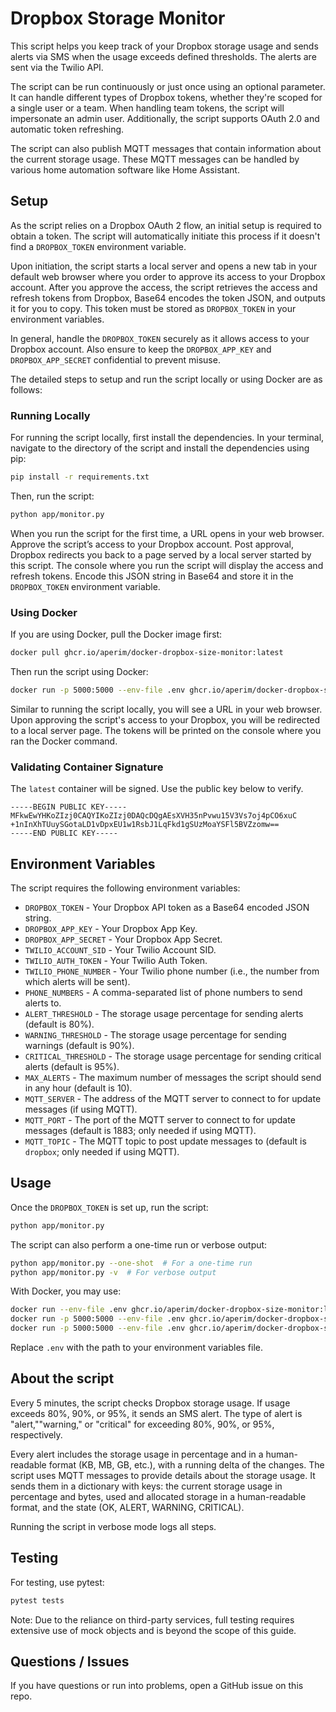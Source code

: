 # Dropbox Storage Monitor

This script helps you keep track of your Dropbox storage usage and sends alerts via SMS when the usage exceeds defined thresholds. The alerts are sent via the Twilio API. 

The script can be run continuously or just once using an optional parameter. It can handle different types of Dropbox tokens, whether they're scoped for a single user or a team. When handling team tokens, the script will impersonate an admin user. Additionally, the script supports OAuth 2.0 and automatic token refreshing.

The script can also publish MQTT messages that contain information about the current storage usage. These MQTT messages can be handled by various home automation software like Home Assistant.

## Setup

As the script relies on a Dropbox OAuth 2 flow, an initial setup is required to obtain a token. The script will automatically initiate this process if it doesn't find a `DROPBOX_TOKEN` environment variable. 

Upon initiation, the script starts a local server and opens a new tab in your default web browser where you order to approve its access to your Dropbox account. After you approve the access, the script retrieves the access and refresh tokens from Dropbox, Base64 encodes the token JSON, and outputs it for you to copy. This token must be stored as `DROPBOX_TOKEN` in your environment variables.

In general, handle the `DROPBOX_TOKEN` securely as it allows access to your Dropbox account. Also ensure to keep the `DROPBOX_APP_KEY` and `DROPBOX_APP_SECRET` confidential to prevent misuse.

The detailed steps to setup and run the script locally or using Docker are as follows:

### Running Locally

For running the script locally, first install the dependencies. In your terminal, navigate to the directory of the script and install the dependencies using pip:

```bash
pip install -r requirements.txt
```

Then, run the script:

```bash
python app/monitor.py
```

When you run the script for the first time, a URL opens in your web browser. Approve the script’s access to your Dropbox account. Post approval, Dropbox redirects you back to a page served by a local server started by this script. The console where you run the script will display the access and refresh tokens. Encode this JSON string in Base64 and store it in the `DROPBOX_TOKEN` environment variable.

### Using Docker

If you are using Docker, pull the Docker image first:

```bash
docker pull ghcr.io/aperim/docker-dropbox-size-monitor:latest
```

Then run the script using Docker:

```bash
docker run -p 5000:5000 --env-file .env ghcr.io/aperim/docker-dropbox-size-monitor:latest
```

Similar to running the script locally, you will see a URL in your web browser. Upon approving the script's access to your Dropbox, you will be redirected to a local server page. The tokens will be printed on the console where you ran the Docker command.

### Validating Container Signature

The `latest` container will be signed. Use the public key below to verify.

```text
-----BEGIN PUBLIC KEY-----
MFkwEwYHKoZIzj0CAQYIKoZIzj0DAQcDQgAEsXVH35nPvwu15V3Vs7oj4pCO6xuC
+1nInXhTUuySGotaLD1vDpxEU1w1RsbJ1LqFkd1gSUzMoaYSFl5BVZzomw==
-----END PUBLIC KEY-----
```

## Environment Variables

The script requires the following environment variables:

* `DROPBOX_TOKEN` - Your Dropbox API token as a Base64 encoded JSON string.
* `DROPBOX_APP_KEY` - Your Dropbox App Key.
* `DROPBOX_APP_SECRET` - Your Dropbox App Secret.
* `TWILIO_ACCOUNT_SID` - Your Twilio Account SID.
* `TWILIO_AUTH_TOKEN` - Your Twilio Auth Token.
* `TWILIO_PHONE_NUMBER` - Your Twilio phone number (i.e., the number from which alerts will be sent).
* `PHONE_NUMBERS` - A comma-separated list of phone numbers to send alerts to.
* `ALERT_THRESHOLD` - The storage usage percentage for sending alerts (default is 80%).
* `WARNING_THRESHOLD` - The storage usage percentage for sending warnings (default is 90%).
* `CRITICAL_THRESHOLD` - The storage usage percentage for sending critical alerts (default is 95%).
* `MAX_ALERTS` - The maximum number of messages the script should send in any hour (default is 10).
* `MQTT_SERVER` - The address of the MQTT server to connect to for update messages (if using MQTT).
* `MQTT_PORT` - The port of the MQTT server to connect to for update messages (default is 1883; only needed if using MQTT).
* `MQTT_TOPIC` - The MQTT topic to post update messages to (default is `dropbox`; only needed if using MQTT).


## Usage

Once the `DROPBOX_TOKEN` is set up, run the script:

```bash
python app/monitor.py
```

The script can also perform a one-time run or verbose output:

```bash
python app/monitor.py --one-shot  # For a one-time run
python app/monitor.py -v  # For verbose output
```

With Docker, you may use:

```bash
docker run --env-file .env ghcr.io/aperim/docker-dropbox-size-monitor:latest
docker run -p 5000:5000 --env-file .env ghcr.io/aperim/docker-dropbox-size-monitor:latest --one-shot  # For a one-time run
docker run -p 5000:5000 --env-file .env ghcr.io/aperim/docker-dropbox-size-monitor:latest -v  # For verbose output
```

Replace `.env` with the path to your environment variables file.

## About the script

Every 5 minutes, the script checks Dropbox storage usage. If usage exceeds 80%, 90%, or 95%, it sends an SMS alert. The type of alert is "alert,""warning," or "critical" for exceeding 80%, 90%, or 95%, respectively. 

Every alert includes the storage usage in percentage and in a human-readable format (KB, MB, GB, etc.), with a running delta of the changes. The script uses MQTT messages to provide details about the storage usage. It sends them in a dictionary with keys: the current storage usage in percentage and bytes, used and allocated storage in a human-readable format, and the state (OK, ALERT, WARNING, CRITICAL). 

Running the script in verbose mode logs all steps.

## Testing

For testing, use pytest:

```bash
pytest tests
```

Note: Due to the reliance on third-party services, full testing requires extensive use of mock objects and is beyond the scope of this guide.

## Questions / Issues

If you have questions or run into problems, open a GitHub issue on this repo.
